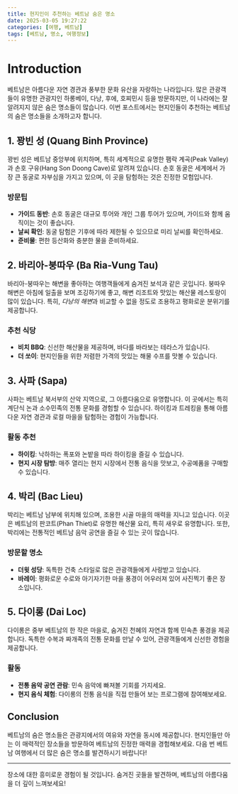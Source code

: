 ```yaml
---
title: 현지인이 추천하는 베트남 숨은 명소
date: 2025-03-05 19:27:22
categories: [여행, 베트남]
tags: [베트남, 명소, 여행정보]
---
```


# Introduction

베트남은 아름다운 자연 경관과 풍부한 문화 유산을 자랑하는 나라입니다. 많은 관광객들이 유명한 관광지인 하롱베이, 다낭, 후에, 호찌민시 등을 방문하지만, 이 나라에는 잘 알려지지 않은 숨은 명소들이 많습니다. 이번 포스트에서는 현지인들이 추천하는 베트남의 숨은 명소들을 소개하고자 합니다.

## 1. 꽝빈 성 (Quang Binh Province)

꽝빈 성은 베트남 중앙부에 위치하며, 특히 세계적으로 유명한 팸락 계곡(Peak Valley)과 손호 구유(Hang Son Doong Cave)로 알려져 있습니다. 손호 동굴은 세계에서 가장 큰 동굴로 자부심을 가지고 있으며, 이 곳을 탐험하는 것은 진정한 모험입니다.

### 방문팁

- **가이드 동반**: 손호 동굴은 대규모 투어와 개인 그룹 투어가 있으며, 가이드와 함께 움직이는 것이 좋습니다.
- **날씨 확인**: 동굴 탐험은 기후에 따라 제한될 수 있으므로 미리 날씨를 확인하세요.
- **준비물**: 편한 등산화와 충분한 물을 준비하세요.

## 2. 바리아-붕따우 (Ba Ria-Vung Tau)

바리아-붕따우는 해변을 좋아하는 여행객들에게 숨겨진 보석과 같은 곳입니다. 붕따우 해변은 아침에 일출을 보며 조깅하기에 좋고, 해변 리조트와 맛있는 해산물 레스토랑이 많이 있습니다. 특히, *다낭의 해변*과 비교할 수 없을 정도로 조용하고 평화로운 분위기를 제공합니다.

### 추천 식당

- **비치 BBQ**: 신선한 해산물을 제공하며, 바다를 바라보는 테라스가 있습니다.
- **더 쏘이**: 현지인들을 위한 저렴한 가격의 맛있는 해물 수프를 맛볼 수 있습니다.

## 3. 사파 (Sapa)

사파는 베트남 북서부의 산악 지역으로, 그 아름다움으로 유명합니다. 이 곳에서는 특히 계단식 논과 소수민족의 전통 문화를 경험할 수 있습니다. 하이킹과 트레킹을 통해 아름다운 자연 경관과 로컬 마을을 탐험하는 경험이 가능합니다.

### 활동 추천

- **하이킹**: 낙하하는 폭포와 논밭을 따라 하이킹을 즐길 수 있습니다.
- **현지 시장 탐방**: 매주 열리는 현지 시장에서 전통 음식을 맛보고, 수공예품을 구매할 수 있습니다.

## 4. 박리 (Bac Lieu)

박리는 베트남 남부에 위치해 있으며, 조용한 시골 마을의 매력을 지니고 있습니다. 이곳은 베트남의 판코트(Phan Thiet)로 유명한 해산물 요리, 특히 새우로 유명합니다. 또한, 박리에는 전통적인 베트남 음악 공연을 즐길 수 있는 곳이 많습니다.

### 방문할 명소

- **더윗 성당**: 독특한 건축 스타일로 많은 관광객들에게 사랑받고 있습니다.
- **바레이**: 평화로운 수로와 아기자기한 마을 풍경이 어우러져 있어 사진찍기 좋은 장소입니다.

## 5. 다이롱 (Dai Loc)

다이롱은 중부 베트남의 한 작은 마을로, 숨겨진 천혜의 자연과 함께 민속촌 풍경을 제공합니다. 독특한 수복과 짜개족의 전통 문화를 만날 수 있어, 관광객들에게 신선한 경험을 제공합니다.

### 활동

- **전통 음악 공연 관람**: 민속 음악에 빠져볼 기회를 가지세요.
- **현지 음식 체험**: 다이롱의 전통 음식을 직접 만들어 보는 프로그램에 참여해보세요.

## Conclusion

베트남의 숨은 명소들은 관광지에서의 여유와 자연을 동시에 제공합니다. 현지인들만 아는 이 매력적인 장소들을 방문하여 베트남의 진정한 매력을 경험해보세요. 다음 번 베트남 여행에서 더 많은 숨은 명소를 발견하시기 바랍니다!

---

장소에 대한 흥미로운 경험이 될 것입니다. 숨겨진 곳들을 발견하며, 베트남의 아름다움을 더 깊이 느껴보세요!